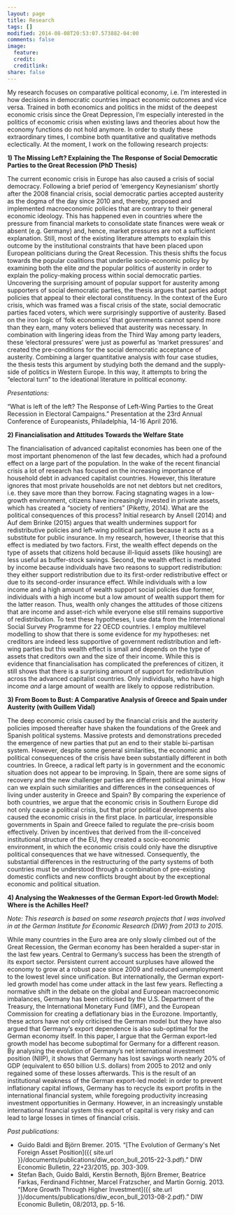 ```yaml
---
layout: page
title: Research
tags: []
modified: 2014-08-08T20:53:07.573882-04:00
comments: false
image:
  feature:
  credit:
  creditlink: 
share: false
---
```

My research focuses on comparative political economy, i.e. I’m interested in how decisions in democratic countries impact economic outcomes and vice versa. Trained in both economics and politics in the midst of the deepest economic crisis since the Great Depression, I’m especially interested in the politics of economic crisis when existing laws and theories about how the economy functions do not hold anymore. In order to study these extraordinary times, I combine both quantitative and qualitative methods eclectically. At the moment, I work on the following research projects: 

**1) The Missing Left? Explaining the The Response of Social Democratic Parties to the Great Recession (PhD Thesis)**

The current economic crisis in Europe has also caused a crisis of social democracy. Following a brief period of ‘emergency Keynesianism’ shortly after the 2008 financial crisis, social democratic parties accepted austerity as the dogma of the day since 2010 and, thereby, proposed and implemented macroeconomic policies that are contrary to their general economic ideology. This has happened even in countries where the pressure from financial markets to consolidate state finances were weak or absent (e.g. Germany) and, hence, market pressures are not a sufficient explanation. Still, most of the existing literature attempts to explain this outcome by the institutional constraints that have been placed upon European politicians during the Great Recession. This thesis shifts the focus towards the popular coalitions that underlie socio-economic policy by examining both the elite *and* the popular politics of austerity in order to explain the policy-making process within social democratic parties. Uncovering the surprising amount of popular support for austerity among supporters of social democratic parties, the thesis argues that parties adopt policies that appeal to their electoral constituency. In the context of the Euro crisis, which was framed was a fiscal crisis of the state, social democratic parties faced voters, which were surprisingly supportive of austerity. Based on the iron logic of ‘folk economics’ that governments cannot spend more than they earn, many voters believed that austerity was necessary. In combination with lingering ideas from the Third Way among party leaders, these ‘electoral pressures’ were just as powerful as ‘market pressures’ and created the pre-conditions for the social democratic acceptance of austerity. Combining a larger quantitative analysis with four case studies, the thesis tests this argument by studying both the demand and the supply-side of politics in Western Europe. In this way, it attempts to bring the “electoral turn” to the ideational literature in political economy.

*Presentations:*

“What is left of the left? The Response of Left-Wing Parties to the Great Recession in Electoral Campaigns.” Presentation at the 23rd Annual Conference of Europeanists, Philadelphia, 14-16 April 2016. 

**2) Financialisation and Attitudes Towards the Welfare State** 

The financialisation of advanced capitalist economies has been one of the most important phenomenon of the last few decades, which had a profound effect on a large part of the population. In the wake of the recent financial crisis a lot of research has focused on the increasing importance of household debt in advanced capitalist countries. However, this literature ignores that most private households are not net debtors but net creditors, i.e. they save more than they borrow. Facing stagnating wages in a low-growth environment, citizens have increasingly invested in private assets, which has created a “society of rentiers” (Piketty, 2014). What are the political consequences of this process? Initial research by Ansell (2014) and Auf dem Brinke (2015) argues that wealth undermines support for redistributive policies and left-wing political parties because it acts as a substitute for public insurance. In my research, however, I theorise that this effect is mediated by two factors. First, the wealth effect depends on the type of assets that citizens hold because ill-liquid assets (like housing)  are less useful as buffer-stock savings. Second, the wealth effect is mediated by income because individuals have two reasons to support redistribution: they either support redistribution due to its first-order redistributive effect or due to its second-order insurance effect. While individuals with a low income and a high amount of wealth support social policies due former, individuals with a high income but a low amount of wealth support them for the latter reason. Thus, wealth only changes the attitudes of those citizens that are income and asset-rich while everyone else still remains supportive of redistribution. To test these hypotheses, I use data from the International Social Survey Programme for 22 OECD countries. I employ multilevel modelling to show that there is some evidence for my hypotheses: net creditors are indeed less supportive of government redistribution and left-wing parties but this wealth effect is small and depends on the type of assets that creditors own and the size of their income. While this is evidence that financialisation has complicated the preferences of citizen, it still shows that there is a surprising amount of support for redistribution across the advanced capitalist countries. Only individuals, who have a high income *and* a large amount of wealth are likely to oppose redistribution.

**3) From Boom to Bust: A Comparative Analysis of Greece and Spain under Austerity (with Guillem Vidal)**

The deep economic crisis caused by the financial crisis and the austerity policies imposed thereafter have shaken the foundations of the Greek and Spanish political systems. Massive protests and demonstrations preceded the emergence of new parties that put an end to their stable bi-partisan system. However, despite some general similarities, the economic and political consequences of the crisis have been substantially different in both countries. In Greece, a radical left party is in government and the economic situation does not appear to be improving. In Spain, there are some signs of recovery and the new challenger parties are different political animals. How can we explain such similarities and differences in the consequences of living under austerity in Greece and Spain? By comparing the experience of both countries, we argue that the economic crisis in Southern Europe did not only cause a political crisis, but that prior political developments also caused the economic crisis in the first place. In particular, irresponsible governments in Spain and Greece failed to regulate the pre-crisis boom effectively. Driven by incentives that derived from the ill-conceived institutional structure of the EU, they created a socio-economic environment, in which the economic crisis could only have the disruptive political consequences that we have witnessed. Consequently, the substantial differences in the restructuring of the party systems of both countries must be understood through a combination of pre-existing domestic conflicts and new conflicts brought about by the exceptional economic and political situation.

**4) Analysing the Weaknesses of the German Export-led Growth Model: Where is the Achilles Heel?**

*Note: This research is based on some research projects that I was involved in at the German Institute for Economic Research (DIW) from 2013 to 2015.*

While many countries in the Euro area are only slowly climbed out of the Great Recession, the German economy has been heralded a super-star in the last few years. Central to Germany’s success has been the strength of its export sector. Persistent current account surpluses have allowed the economy to grow at a robust pace since 2009 and reduced unemployment to the lowest level since unification. But internationally, the German export-led growth model has come under attack in the last few years. Reflecting a normative shift in the debate on the global and European macroeconomic imbalances, Germany has been criticised by the U.S. Department of the Treasury, the International Monetary Fund (IMF), and the European Commission for creating a deflationary bias in the Eurozone. Importantly, these actors have not only criticised the German model but they have also argued that Germany’s export dependence is also sub-optimal for the German economy itself. In this paper, I argue that the German export-led growth model has become suboptimal for Germany for a different reason. By analysing the evolution of Germany’s net international investment position (NIIP), it shows that Germany has lost savings worth nearly 20% of GDP (equivalent to 650 billion U.S. dollars) from 2005 to 2012 and only regained some of these losses afterwards. This is the result of an institutional weakness of the German export-led model: in order to prevent inflationary capital inflows, Germany has to recycle its export profits in the international financial system, while foregoing productivity increasing investment opportunities in Germany. However, in an increasingly unstable international financial system this export of capital is very risky and can lead to large losses in times of financial crisis.

*Past publications:*

* Guido Baldi and Björn Bremer. 2015. “[The Evolution of Germany's Net Foreign Asset Position]({{ site.url }}/documents/publications/diw_econ_bull_2015-22-3.pdf).” DIW Economic Bulletin, 22+23/2015, pp. 303-309.
* Stefan Bach, Guido Baldi, Kerstin Bernoth, Björn Bremer, Beatrice Farkas, Ferdinand Fichtner, Marcel Fratzscher, and Martin Gornig. 2013. “[More Growth Through Higher Investment]({{ site.url }}/documents/publications/diw_econ_bull_2013-08-2.pdf).” DIW Economic Bulletin, 08/2013, pp. 5-16.